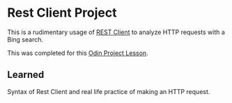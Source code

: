 # Rest Client Project

This is a rudimentary usage of [REST Client](https://github.com/rest-client/rest-client) to analyze HTTP requests with a Bing search.

This was completed for this [Odin Project Lesson](https://www.theodinproject.com/courses/ruby-on-rails/lessons/let-s-get-building).

## Learned

Syntax of Rest Client and real life practice of making an HTTP request.